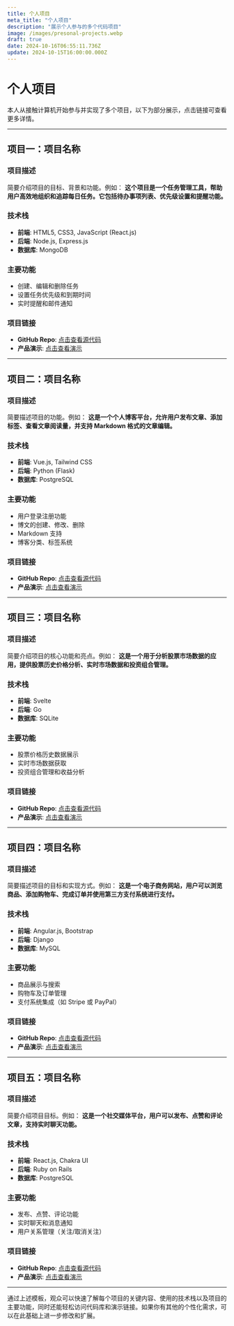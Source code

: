 ```yaml
---
title: 个人项目
meta_title: "个人项目"
description: "展示个人参与的多个代码项目"
image: /images/presonal-projects.webp
draft: true
date: 2024-10-16T06:55:11.736Z
update: 2024-10-15T16:00:00.000Z
---
```


# 个人项目

本人从接触计算机开始参与并实现了多个项目，以下为部分展示，点击链接可查看更多详情。

---

## 项目一：项目名称
### 项目描述
简要介绍项目的目标、背景和功能。例如：
**这个项目是一个任务管理工具，帮助用户高效地组织和追踪每日任务。它包括待办事项列表、优先级设置和提醒功能。**

### 技术栈
- **前端**: HTML5, CSS3, JavaScript (React.js)
- **后端**: Node.js, Express.js
- **数据库**: MongoDB

### 主要功能
- 创建、编辑和删除任务
- 设置任务优先级和到期时间
- 实时提醒和邮件通知

### 项目链接
- **GitHub Repo**: [点击查看源代码](https://github.com/your-username/project-repo)
- **产品演示**: [点击查看演示](https://demo-link.com)

---

## 项目二：项目名称
### 项目描述
简要描述项目的功能。例如：
**这是一个个人博客平台，允许用户发布文章、添加标签、查看文章阅读量，并支持 Markdown 格式的文章编辑。**

### 技术栈
- **前端**: Vue.js, Tailwind CSS
- **后端**: Python (Flask)
- **数据库**: PostgreSQL

### 主要功能
- 用户登录注册功能
- 博文的创建、修改、删除
- Markdown 支持
- 博客分类、标签系统

### 项目链接
- **GitHub Repo**: [点击查看源代码](https://github.com/your-username/blog-platform)
- **产品演示**: [点击查看演示](https://demo-link.com)

---

## 项目三：项目名称
### 项目描述
简要介绍项目的核心功能和亮点。例如：
**这是一个用于分析股票市场数据的应用，提供股票历史价格分析、实时市场数据和投资组合管理。**

### 技术栈
- **前端**: Svelte
- **后端**: Go
- **数据库**: SQLite

### 主要功能
- 股票价格历史数据展示
- 实时市场数据获取
- 投资组合管理和收益分析

### 项目链接
- **GitHub Repo**: [点击查看源代码](https://github.com/your-username/stock-analyzer)
- **产品演示**: [点击查看演示](https://demo-link.com)

---

## 项目四：项目名称
### 项目描述
简要描述项目的目标和实现方式。例如：
**这是一个电子商务网站，用户可以浏览商品、添加购物车、完成订单并使用第三方支付系统进行支付。**

### 技术栈
- **前端**: Angular.js, Bootstrap
- **后端**: Django
- **数据库**: MySQL

### 主要功能
- 商品展示与搜索
- 购物车及订单管理
- 支付系统集成（如 Stripe 或 PayPal）

### 项目链接
- **GitHub Repo**: [点击查看源代码](https://github.com/your-username/ecommerce-platform)
- **产品演示**: [点击查看演示](https://demo-link.com)

---

## 项目五：项目名称
### 项目描述
简要介绍项目目标。例如：
**这是一个社交媒体平台，用户可以发布、点赞和评论文章，支持实时聊天功能。**

### 技术栈
- **前端**: React.js, Chakra UI
- **后端**: Ruby on Rails
- **数据库**: PostgreSQL

### 主要功能
- 发布、点赞、评论功能
- 实时聊天和消息通知
- 用户关系管理（关注/取消关注）

### 项目链接
- **GitHub Repo**: [点击查看源代码](https://github.com/your-username/social-media-platform)
- **产品演示**: [点击查看演示](https://demo-link.com)

---

通过上述模板，观众可以快速了解每个项目的关键内容、使用的技术栈以及项目的主要功能，同时还能轻松访问代码库和演示链接。如果你有其他的个性化需求，可以在此基础上进一步修改和扩展。
